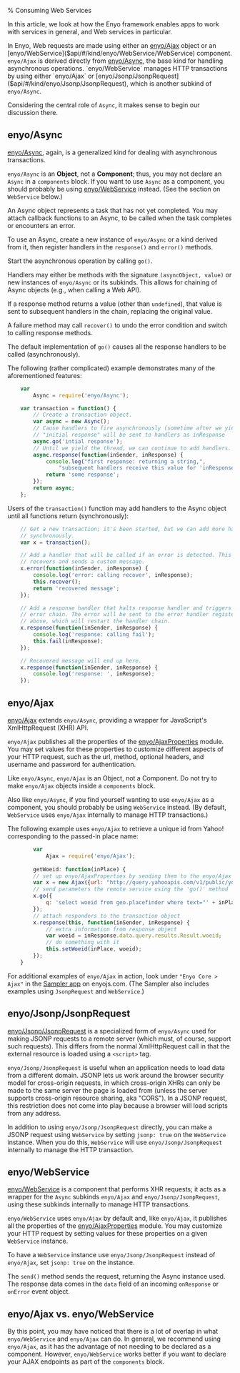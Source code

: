 % Consuming Web Services

In this article, we look at how the Enyo framework enables apps to work with
services in general, and Web services in particular.

In Enyo, Web requests are made using either an
[enyo/Ajax]($api/#/kind/enyo/Ajax/Ajax) object or an
[enyo/WebService]($api/#/kind/enyo/WebService/WebService) component.
`enyo/Ajax` is derived directly from [enyo/Async]($api/#/kind/enyo/Async/Async),
the base kind for handling asynchronous operations.  `enyo/WebService` manages
HTTP transactions by using either `enyo/Ajax` or
[enyo/Jsonp/JsonpRequest]($api/#/kind/enyo/Jsonp/JsonpRequest), which is another
subkind of `enyo/Async`.

Considering the central role of `Async`, it makes sense to begin our discussion
there.

## enyo/Async

[enyo/Async]($api/#/kind/enyo/Async/Async), again, is a generalized kind for
dealing with asynchronous transactions.

`enyo/Async` is an **Object**, not a **Component**; thus, you may not declare an
`Async` in a `components` block.  If you want to use `Async` as a component, you
should probably be using [enyo/WebService]($api/#/kind/enyo/WebService/WebService)
instead.  (See the section on `WebService` below.)

An Async object represents a task that has not yet completed.  You may attach
callback functions to an Async, to be called when the task completes or
encounters an error.

To use an Async, create a new instance of `enyo/Async` or a kind derived from
it, then register handlers in the `response()` and `error()` methods.

Start the asynchronous operation by calling `go()`.

Handlers may either be methods with the signature `(asyncObject, value)` or new
instances of `enyo/Async` or its subkinds.  This allows for chaining of Async
objects (e.g., when calling a Web API).

If a response method returns a value (other than `undefined`), that value is
sent to subsequent handlers in the chain, replacing the original value.

A failure method may call `recover()` to undo the error condition and switch
to calling response methods.

The default implementation of `go()` causes all the response handlers to be
called (asynchronously).

The following (rather complicated) example demonstrates many of the
aforementioned features:

```javascript
    var
        Async = require('enyo/Async');

    var transaction = function() {
        // Create a transaction object.
        var async = new Async();
        // Cause handlers to fire asynchronously (sometime after we yield this thread).
        // "initial response" will be sent to handlers as inResponse
        async.go('intial response');
        // Until we yield the thread, we can continue to add handlers.
        async.response(function(inSender, inResponse) {
            console.log("first response: returning a string,",
                "subsequent handlers receive this value for 'inResponse'");
            return 'some response';
        });
        return async;
    };
```

Users of the `transaction()` function may add handlers to the Async object
until all functions return (synchronously):

```javascript
    // Get a new transaction; it's been started, but we can add more handlers
    // synchronously.
    var x = transaction();

    // Add a handler that will be called if an error is detected. This handler
    // recovers and sends a custom message.
    x.error(function(inSender, inResponse) {
        console.log('error: calling recover', inResponse);
        this.recover();
        return 'recovered message';
    });

    // Add a response handler that halts response handler and triggers the
    // error chain. The error will be sent to the error handler registered
    // above, which will restart the handler chain.
    x.response(function(inSender, inResponse) {
        console.log('response: calling fail');
        this.fail(inResponse);
    });

    // Recovered message will end up here.
    x.response(function(inSender, inResponse) {
        console.log('response: ', inResponse);
    });
```

## enyo/Ajax

[enyo/Ajax]($api/#/kind/enyo/Ajax/Ajax) extends `enyo/Async`, providing a
wrapper for JavaScript's XmlHttpRequest (XHR) API.

`enyo/Ajax` publishes all the properties of the
[enyo/AjaxProperties]($api/#/module/enyo/AjaxProperties) module.  You may set
values for these properties to customize different aspects of your HTTP request,
such as the url, method, optional headers, and username and password for
authentication.

Like `enyo/Async`, `enyo/Ajax` is an Object, not a Component.  Do not try to
make `enyo/Ajax` objects inside a `components` block.

Also like `enyo/Async`, if you find yourself wanting to use `enyo/Ajax` as a
component, you should probably be using `WebService` instead.  (By default,
`WebService` uses `enyo/Ajax` internally to manage HTTP transactions.)

The following example uses `enyo/Ajax` to retrieve a unique id from Yahoo!
corresponding to the passed-in place name:

```javascript
        var
            Ajax = require('enyo/Ajax');
    
        getWoeid: function(inPlace) {
        // set up enyo/AjaxProperties by sending them to the enyo/Ajax constructor
        var x = new Ajax({url: "http://query.yahooapis.com/v1/public/yql?format=json"});
        // send parameters the remote service using the 'go()' method
        x.go({
            q: 'select woeid from geo.placefinder where text="' + inPlace + '"'
        });
        // attach responders to the transaction object
        x.response(this, function(inSender, inResponse) {
            // extra information from response object
            var woeid = inResponse.data.query.results.Result.woeid;
            // do something with it
            this.setWoeid(inPlace, woeid);
        });
    }
```

For additional examples of `enyo/Ajax` in action, look under `"Enyo Core > Ajax"`
in the [Sampler app](http://enyojs.com/sampler/) on enyojs.com.  (The Sampler
also includes examples using `JsonpRequest` and `WebService`.)

## enyo/Jsonp/JsonpRequest

[enyo/Jsonp/JsonpRequest]($api/#/kind/enyo/Jsonp/JsonpRequest) is a specialized
form of `enyo/Async` used for making JSONP requests to a remote server (which
must, of course, support such requests).  This differs from the normal
XmlHttpRequest call in that the external resource is loaded using a `<script>`
tag.

`enyo/Jsonp/JsonpRequest` is useful when an application needs to load data from
a different domain.  JSONP lets us work around the browser security model for
cross-origin requests, in which cross-origin XHRs can only be made to the same
server the page is loaded from (unless the server supports cross-origin
resource sharing, aka "CORS").  In a JSONP request, this restriction does not
come into play because a browser will load scripts from any address.

In addition to using `enyo/Jsonp/JsonpRequest` directly, you can make a JSONP
request using `WebService` by setting `jsonp: true` on the `WebService`
instance.  When you do this, `WebService` will use `enyo/Jsonp/JsonpRequest`
internally to manage the HTTP transaction.

## enyo/WebService

[enyo/WebService]($api/#/kind/enyo/WebService/WebService) is a component that
performs XHR requests; it acts as a wrapper for the `Async` subkinds `enyo/Ajax`
and `enyo/Jsonp/JsonpRequest`, using these subkinds internally to manage HTTP
transactions.

`enyo/WebService` uses `enyo/Ajax` by default and, like `enyo/Ajax`, it
publishes all the properties of the
[enyo/AjaxProperties]($api/#/module/enyo/AjaxProperties) module.  You may
customize your HTTP request by setting values for these properties on a given
`WebService` instance.

To have a `WebService` instance use `enyo/Jsonp/JsonpRequest` instead of
`enyo/Ajax`, set `jsonp: true` on the instance.

The `send()` method sends the request, returning the Async instance used.  The
response data comes in the `data` field of an incoming `onResponse` or `onError`
event object.

## enyo/Ajax vs. enyo/WebService

By this point, you may have noticed that there is a lot of overlap in what
`enyo/WebService` and `enyo/Ajax` can do.  In general, we recommend using
`enyo/Ajax`, as it has the advantage of not needing to be declared as a
component.  However, `enyo/WebService` works better if you want to declare your
AJAX endpoints as part of the `components` block.
